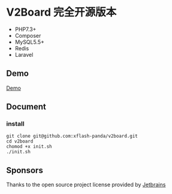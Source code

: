 # **V2Board 完全开源版本**

- PHP7.3+
- Composer
- MySQL5.5+
- Redis
- Laravel

## Demo
[Demo](https://www.xflash.cc)

## Document

### install 

```
git clone git@github.com:xflash-panda/v2board.git
cd v2board
chomod +x init.sh
./init.sh
```


## Sponsors
Thanks to the open source project license provided by [Jetbrains](https://www.jetbrains.com/)





